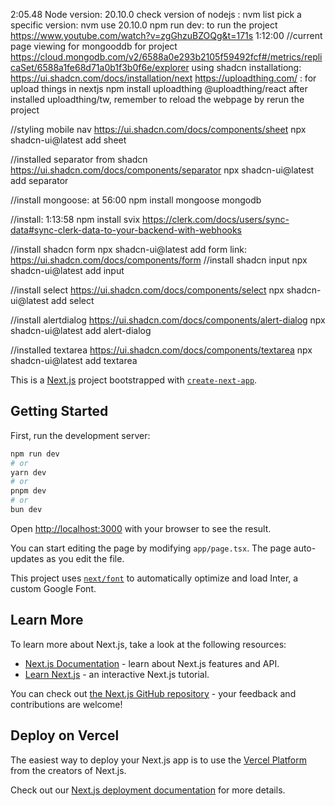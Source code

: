 2:05.48
Node version: 20.10.0
check version of nodejs : nvm list
pick a specific version: nvm use 20.10.0
npm run dev: to run the project
https://www.youtube.com/watch?v=zgGhzuBZOQg&t=171s
1:12:00
//current page viewing for mongooddb for project
https://cloud.mongodb.com/v2/6588a0e293b2105f59492fcf#/metrics/replicaSet/6588a1fe68d71a0b1f3b0f6e/explorer
using shadcn installationg: https://ui.shadcn.com/docs/installation/next
https://uploadthing.com/ : for upload things in nextjs
npm install uploadthing @uploadthing/react
after installed uploadthing/tw, remember to reload the webpage by rerun the project

//styling mobile nav
https://ui.shadcn.com/docs/components/sheet
npx shadcn-ui@latest add sheet

//installed separator from shadcn
https://ui.shadcn.com/docs/components/separator
npx shadcn-ui@latest add separator

//install mongoose: at 56:00
npm install mongoose mongodb

//install: 1:13:58
npm install svix
https://clerk.com/docs/users/sync-data#sync-clerk-data-to-your-backend-with-webhooks

//install shadcn form
npx shadcn-ui@latest add form
link: https://ui.shadcn.com/docs/components/form
//install shadcn input
npx shadcn-ui@latest add input

//install select
https://ui.shadcn.com/docs/components/select
npx shadcn-ui@latest add select

//install alertdialog
https://ui.shadcn.com/docs/components/alert-dialog
npx shadcn-ui@latest add alert-dialog

//installed textarea
https://ui.shadcn.com/docs/components/textarea
npx shadcn-ui@latest add textarea

This is a [Next.js](https://nextjs.org/) project bootstrapped with [`create-next-app`](https://github.com/vercel/next.js/tree/canary/packages/create-next-app).

## Getting Started

First, run the development server:

```bash
npm run dev
# or
yarn dev
# or
pnpm dev
# or
bun dev
```

Open [http://localhost:3000](http://localhost:3000) with your browser to see the result.

You can start editing the page by modifying `app/page.tsx`. The page auto-updates as you edit the file.

This project uses [`next/font`](https://nextjs.org/docs/basic-features/font-optimization) to automatically optimize and load Inter, a custom Google Font.

## Learn More

To learn more about Next.js, take a look at the following resources:

- [Next.js Documentation](https://nextjs.org/docs) - learn about Next.js features and API.
- [Learn Next.js](https://nextjs.org/learn) - an interactive Next.js tutorial.

You can check out [the Next.js GitHub repository](https://github.com/vercel/next.js/) - your feedback and contributions are welcome!

## Deploy on Vercel

The easiest way to deploy your Next.js app is to use the [Vercel Platform](https://vercel.com/new?utm_medium=default-template&filter=next.js&utm_source=create-next-app&utm_campaign=create-next-app-readme) from the creators of Next.js.

Check out our [Next.js deployment documentation](https://nextjs.org/docs/deployment) for more details.
